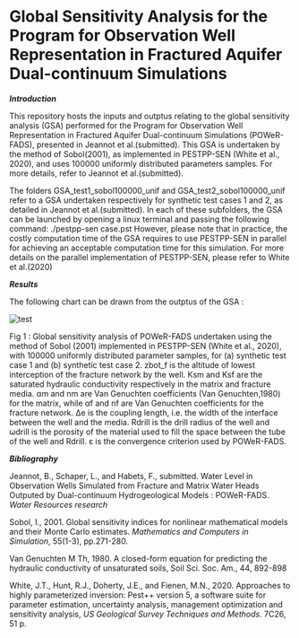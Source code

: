 # Global Sensitivity Analysis for the Program for Observation Well Representation in Fractured Aquifer Dual-continuum Simulations

***Introduction***

This repository hosts the inputs and outptus relating to the global sensitivity analysis (GSA) performed for the Program for Observation Well Representation in Fractured Aquifer Dual-continuum Simulations (POWeR-FADS), presented in Jeannot et al.(submitted). This GSA is undertaken by the method of Sobol(2001), as implemented in PESTPP-SEN (White et al., 2020), and uses 100000 uniformly distributed parameters samples. For more details, refer to Jeannot et al.(submitted).

The folders GSA_test1_sobol100000_unif and GSA_test2_sobol100000_unif refer to a GSA undertaken respectively for synthetic test cases 1 and 2, as detailed in Jeannot et al.(submitted). In each of these subfolders, the GSA can be launched by opening a linux terminal and passing the following command: ./pestpp-sen case.pst
However, please note that in practice, the costly computation time of the GSA requires to use PESTPP-SEN in parallel for achieving an acceptable computation time for this simulation. For more details on the parallel implementation of PESTPP-SEN, please refer to White et al.(2020)

***Results***

The following chart can be drawn from the outptus of the GSA :

![test](https://user-images.githubusercontent.com/67539849/197721114-3c1db629-46e2-4f72-9ece-281fc904d75f.png)

Fig 1 : Global sensitivity analysis of POWeR-FADS undertaken using the method of Sobol (2001) implemented in PESTPP-SEN (White et al., 2020), with 100000 uniformly distributed parameter samples, for (a) synthetic test case 1 and (b) synthetic test case 2. zbot_f is the altitude of lowest interception of the fracture network by the well. Ksm and Ksf are the saturated hydraulic conductivity respectively in the matrix and fracture media. αm and nm are Van Genuchten coefficients (Van Genuchten,1980) for the matrix, while αf and nf are Van Genuchten coefficients for the fracture network. ∆e is the coupling length, i.e. the width of the interface between the well and the media. Rdrill is the drill radius of the well and ωdrill is the porosity of the material used to fill the space between the tube of the well and Rdrill. ε is the convergence criterion used by POWeR-FADS. 


***Bibliography***

Jeannot, B., Schaper, L., and Habets, F., submitted. Water Level in Observation Wells Simulated from Fracture and Matrix Water Heads Outputed by Dual-continuum Hydrogeological Models : POWeR-FADS. _Water Resources research_

Sobol, I., 2001. Global sensitivity indices for nonlinear mathematical models and their Monte Carlo estimates. _Mathematics and Computers in Simulation_, 55(1-3), pp.271-280.

Van Genuchten M Th, 1980. A closed-form equation for predicting the hydraulic conductivity of unsaturated soils, Soil Sci. Soc. Am., 44, 892-898

White, J.T., Hunt, R.J., Doherty, J.E., and Fienen, M.N., 2020. Approaches to highly parameterized inversion: Pest++ version 5, a software suite for parameter estimation, uncertainty analysis, management optimization and sensitivity analysis, _US Geological Survey Techniques and Methods_. 7C26, 51 p. 
